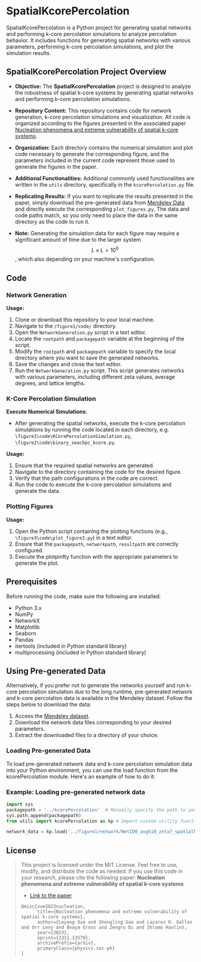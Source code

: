 # SpatialKcorePercolation
SpatialKcorePercolation is a Python project for generating spatial networks and performing k-core percolation simulations to analyze percolation behavior. It includes functions for generating spatial networks with various parameters, performing k-core percolation simulations, and plot the simulation results.

## SpatialKcorePercolation Project Overview
- **Objective:** The **SpatialKcorePercolation** project is designed to analyze the robustness of spatial k-core systems by generating spatial networks and performing k-core percolation simulations. 

- **Repository Content:** This repository contains code for network generation, k-core percolation simulations and visualization. All code is organized according to the figures presented in the associated paper
[Nucleation phenomena and extreme vulnerability of spatial k-core systems](https://doi.org/10.48550/arXiv.2311.13579). 

- **Organization:** Each directory contains the numerical simulation and plot code necessary to generate the corresponding figure, and the parameters included in the current code represent those used to generate the figures in the paper.

- **Additional Functionalities:** Additional commonly used functionalities are written in the `utils` directory, specifically in the `kcorePercolation.py` file.

- **Replicating Results:** If you want to replicate the results presented in the paper, simply download the pre-generated data from [Mendeley Data](10.17632/jkvk97nfjc.1) and directly execute the corresponding `plot_figurex.py`. The data and code paths match, so you only need to place the data in the same directory as the code to run it.

- **Note:** Generating the simulation data for each figure may require a significant amount of time due to the larger system $$L \times L = 10^6$$, which also depending on your machine's configuration. 

## Code
### Network Generation
**Usage:** 
1. Clone or download this repository to your local machine.
2. Navigate to the `/figure1/code/` directory.
3. Open the `NetworkGeneration.py` script in a text editor.
4. Locate the `rootpath` and `packagepath` variable at the beginning of the script.
5. Modify the `rootpath` and `packagepath` variable to specify the local directory where you want to save the generated networks.
6. Save the changes and close the text editor.
7. Run the `NetworkGeneration.py` script.
This script generates networks with various parameters, including different zeta values, average degrees, and lattice lengths. 

### K-Core Percolation Simulation
**Execute Numerical Simulations**:
- After generating the spatial networks, execute the k-core percolation simulations by running the code located in each directory, e.g. `\figure1\code\KCorePercolationSimulation.py`, `\figure2\code\binary_seachpc_kcore.py`. 

**Usage:**
1. Ensure that the required spatial networks are generated.
2. Navigate to the directory containing the code for the desired figure.
3. Verify that the path configurations in the code are correct.
4. Run the code to execute the k-core percolation simulations and generate the data.

### Plotting Figures
**Usage:**
1. Open the Python script containing the plotting functions (e.g., `\figure3\code\plot_figure3.py`) in a text editor.
2. Ensure that the `packagepath`, `networkpath`, `resultpath` are correctly configured.
3. Execute the plotpinfty function with the appropriate parameters to generate the plot.

## Prerequisites
Before running the code, make sure the following are installed:

- Python 3.x
- NumPy
- NetworkX
- Matplotlib
- Seaborn
- Pandas
- itertools (included in Python standard library)
- multiprocessing (included in Python standard library)

## Using Pre-generated Data
Alternatively, if you prefer not to generate the networks yourself and run k-core percolation simulation due to the long runtime, pre-generated network and k-core percolation data is available in the Mendeley dataset. 
Follow the steps below to download the data:
1. Access the [Mendeley dataset](10.17632/jkvk97nfjc.1).
2. Download the network data files corresponding to your desired parameters.
3. Extract the downloaded files to a directory of your choice.

### Loading Pre-generated Data
To load pre-generated network data and k-core percolation simulation data into your Python environment, you can use the load function from the kcorePercolation module. 
Here's an example of how to do it:
### Example: Loading pre-generated network data
```python 
import sys
packagepath = '../kcorePercolation'  # Manually specify the path to your script
sys.path.append(packagepath)
from utils import kcorePercolation as kp # Import custom utility functions

network_data = kp.load('../figure1/network/NetID0_avgk10_zeta7_spatialNet.pkl')## Replace '../figure1/network/NetID0_avgk10_zeta7_spatialNet.pkl' with the actual path to the downloaded network data file.
```

## License
> This project is licensed under the MIT License. Feel free to use, modify, and distribute the code as needed.
> If you use this code in your research, please cite the following paper:
> **Nucleation phenomena and extreme vulnerability of spatial k-core systems**
> - [Link to the paper](https://doi.org/10.48550/arXiv.2311.13579)
> ```
> @misc{xue2023nucleation,
>       title={Nucleation phenomena and extreme vulnerability of spatial k-core systems}, 
>       author={Leyang Xue and Shengling Gao and Lazaros K. Gallos and Orr Levy and Bnaya Gross and Zengru Di and Shlomo Havlin},
>       year={2023},
>       eprint={2311.13579},
>       archivePrefix={arXiv},
>       primaryClass={physics.soc-ph}
> }
> ```



